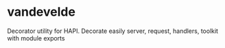 # vandevelde
Decorator utility for HAPI. Decorate easily server, request, handlers, toolkit with module exports
